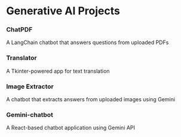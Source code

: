 # Generative AI Projects

### ChatPDF
A LangChain chatbot that answers questions from uploaded PDFs

### Translator
A Tkinter-powered app for text translation

### Image Extractor
A chatbot that extracts answers from uploaded images using Gemini

### Gemini-chatbot
A React-based chatbot application using Gemini API
